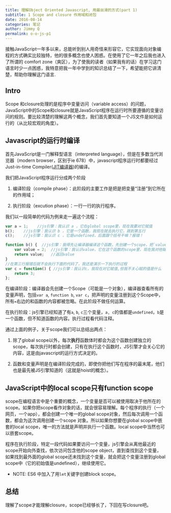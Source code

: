 ```yaml
---
title: 理解Object Oriented Javascript, 用最丝滑的方式(part 1)
subtitle: 1 Scope and closure 作用域和闭包
date: 2016-08-14
categories: 笔记
author: Jimmy Q
permalink: o-o-js-p1
---
```


接触JavaScript一年多以来，总能听到别人用奇怪来形容它，它实现面向对象编程的方式确实比较独特，他的很多概念也使人困惑。在使用了它一年之后我也进入了所谓的 comfort zone（爽区），为了使我的读者（如果我有的话）在学习这门语言时少一点困惑，我特意把我一年中学到的知识总结了一下，希望能把它讲清楚，帮助你理解这门语言.

## Intro

Scope 和closure处理的是程序中变量访问（variable access）的问题，JavaScript中的Scope和closure就是JavaScript程序在运行时所要遵循的变量访问的规则。要比较清楚的理解这两个概念，我们首先要知道一个JS文件是如何运行的（从比较宏观的角度）。

## Javascript的运行时编译

首先JavaScript是一门解释型语言（interpreted language），但是在多数当代浏览器（modern browser，区别于ie 678）中，javascript程序运行时都要经过Just-in-time Compiler([JIT编译器](https://en.wikipedia.org/wiki/Just-in-time_compilation))的编译。

我们把JavaScript程序运行分成两个阶段

1. 编译阶段（compile phase）：此阶段的主要工作是把是把变量“注册”到它所在的作用域；

2. 执行阶段（excution phase）：一行一行的执行程序。

我们以一段简单的代码为例来走一遍这个流程：

```javascript
var a = 1;    //js引擎：我认识 a ，它在global scope里，现在我要对它赋值
b();    //js引擎：我认识 b ，它是一个函数，我现在就去执行它，跳到第五行
c();    //js引擎：我认识 c ，它是undefined，后面跟个括号干嘛？报错！

function b() {  //js引擎：我得先让编译器编译这个函数，先创建一个scope，把`value`这个变量放倒scope里面来
    var value = 2;  //js引擎：我认识value，它在这个函数的scope里，现在我对他赋值
    return value;   //返回value
}
//在第三行报错后就不会执行下面的代码了，我还是演示一下执行的过程
var c = function() { //js引擎：我认识c，我现在对它赋值,但我不关心赋的值是什么
    return 3;
};
```
在编译阶段：编译器会先创建一个Scope（可能是一个对象），编译器查看所有的变量声明，包括`var a`, `function b`, `var c`，把声明的变量注册到这个Scope中，所有`=`右边的和函数的内容都被忽略。在此阶段不做任何运算。

在执行阶段：js引擎已经知道了有`a`, `b`, `c`三个变量，`a, c`的值都是`undefined`，`b`是一个函数，但不知道函数的内容。执行过程看代码注释。

通过上面的例子，关于scope我们可以总结出两点：

1. 除了global scope以外，每次**执行**函数体时都会为这个函数创建独立的scope，每次执行时都会创建，只有在执行这个函数时，JS引擎才会关心它的内容，这是由javascript的运行方式决定的。

2. 函数和变量声明是在编译阶段完成的，即使你把他们写在程序的最末尾，他们也是最先被JS引擎知道的（这就是hoist的概念）。

## JavaScript中的local scope只有function scope

scope在编程语言中是个重要的概念，一个变量是否可以被使用取决于他所在的scope。如果你把scope看作对象的话，就会很容易理解。每个程序的执行（一个网页，一个app），都会创建一个唯一的global scope对象，然后每次调用一个函数，都会为这次调用创建一个scope 对象。所以如果你想要在global scope中嵌套的local scope，唯一的方法就是声明并执行一个函数。local scope中当然也可以嵌套scope。

程序在执行阶段，特定一段代码如果要访问一个变量，js引擎会从离他最近的scope开始向外查找，依次访问包含他的scope object，直到查找到这个变量，如果找到最外面的global scope还未找到这个变量，就会把这个变量注册到global scope中（它的初始值是undefined），继续使用它。

* NOTE: ES6 中加入了用`let`关键字创建block scope。

## 总结

理解了scope才能理解closure，scope已经够长了，下回在写closure吧。









